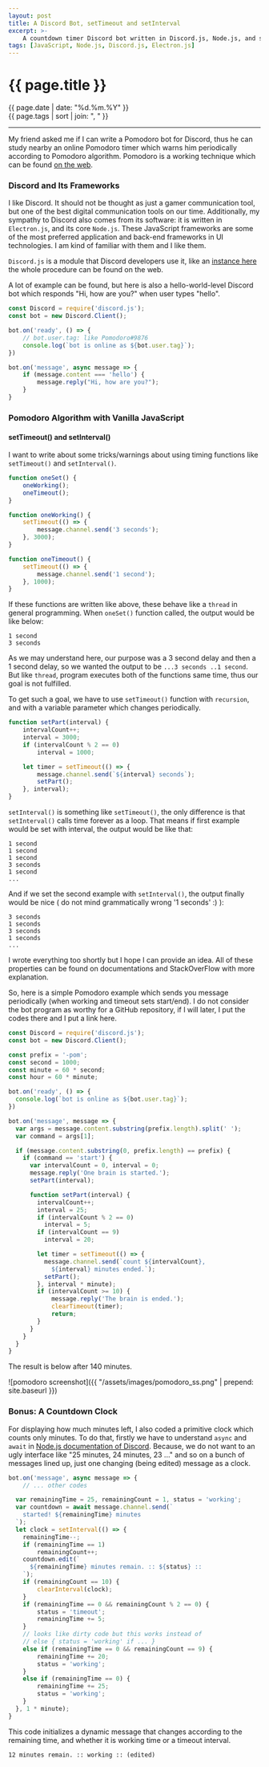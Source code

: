 ```yaml
---
layout: post
title: A Discord Bot, setTimeout and setInterval
excerpt: >-
    A countdown timer Discord bot written in Discord.js, Node.js, and some tricks about setTimeout() and setInterval() functions.
tags: [JavaScript, Node.js, Discord.js, Electron.js]
---
```


# {{ page.title }}

<div class="post_date">{{ page.date | date: "%d.%m.%Y" }}</div>
<div class="post_tags">{{ page.tags | sort | join: ", " }}</div>

***

My friend asked me if I can write a Pomodoro bot for Discord, thus he can study nearby an online Pomodoro timer which warns him periodically according to Pomodoro algorithm. Pomodoro is a working technique which can be found [on the web](https://www.google.com/search?sxsrf=ALeKk01WQwuEZkGaewswu69rX9GgSTsx5Q%3A1590490363776&ei=-_TMXrS9Ls7ergSfjJLoCA&q=pomodoro+technique&oq=pomodoro+tech&gs_lcp=CgZwc3ktYWIQAxgAMgIIADICCAAyAggAMgIIADIFCAAQywEyAggAMgIIADIFCAAQywEyBQgAEMsBMgUIABDLAToECAAQRzoECCMQJzoECAAQQzoFCAAQgwE6BwgAEIMBEENQ2ihYuDRg9kBoAHABeACAAbsBiAHDBpIBAzAuNZgBAKABAaoBB2d3cy13aXo&sclient=psy-ab).

### Discord and Its Frameworks

I like Discord. It should not be thought as just a gamer communication tool, but one of the best digital communication tools on our time. Additionally, my sympathy to Discord also comes from its software: it is written in `Electron.js`, and its core `Node.js`. These JavaScript frameworks are some of the most preferred application and back-end frameworks in UI technologies. I am kind of familiar with them and I like them.

`Discord.js` is a module that Discord developers use it, like an [instance here](https://www.digitaltrends.com/gaming/how-to-make-a-discord-bot/) the whole procedure can be found on the web.

A lot of example can be found, but here is also a hello-world-level Discord bot which responds "Hi, how are you?" when user types "hello".

```javascript
const Discord = require('discord.js');
const bot = new Discord.Client();

bot.on('ready', () => {
    // bot.user.tag: like Pomodoro#9876
    console.log(`bot is online as ${bot.user.tag}`);
})

bot.on('message', async message => {
    if (message.content === 'hello') {
        message.reply("Hi, how are you?");
    }
}
```

### Pomodoro Algorithm with Vanilla JavaScript

#### setTimeout() and setInterval()

I want to write about some tricks/warnings about using timing functions like `setTimeout()` and `setInterval()`.

```javascript
function oneSet() {
    oneWorking();
    oneTimeout();
}

function oneWorking() {
    setTimeout(() => {
        message.channel.send('3 seconds');
    }, 3000);
}

function oneTimeout() {
    setTimeout(() => {
        message.channel.send('1 second');
    }, 1000);
}
```

If these functions are written like above, these behave like a `thread` in general programming. When `oneSet()` function called, the output would be like below:

```
1 second
3 seconds
```

As we may understand here, our purpose was a 3 second delay and then a 1 second delay, so we wanted the output to be `...3 seconds ..1 second`. But like `thread`, program executes both of the functions same time, thus our goal is not fulfilled.

To get such a goal, we have to use `setTimeout()` function with `recursion`, and with a variable parameter which changes periodically.

```javascript
function setPart(interval) {
    intervalCount++;
    interval = 3000;
    if (intervalCount % 2 == 0)
        interval = 1000;

    let timer = setTimeout(() => {
        message.channel.send(`${interval} seconds`);
        setPart();
    }, interval);
}
```

`setInterval()` is something like `setTimeout()`, the only difference is that `setInterval()` calls time forever as a loop. That means if first example would be set with interval, the output would be like that:

```
1 second
1 second
1 second
3 seconds
1 second
...
```

And if we set the second example with `setInterval()`, the output finally would be nice ( do not mind grammatically wrong '1 seconds' :) ):

```
3 seconds
1 seconds
3 seconds
1 seconds
...
```

I wrote everything too shortly but I hope I can provide an idea. All of these properties can be found on documentations and StackOverFlow with more explanation.

So, here is a simple Pomodoro example which sends you message periodically (when working and timeout sets start/end). I do not consider the bot program as worthy for a GitHub repository, if I will later, I put the codes there and I put a link here.

```javascript
const Discord = require('discord.js');
const bot = new Discord.Client();

const prefix = '-pom';
const second = 1000;
const minute = 60 * second;
const hour = 60 * minute;

bot.on('ready', () => {
  console.log(`bot is online as ${bot.user.tag}`);
})

bot.on('message', message => {
  var args = message.content.substring(prefix.length).split(' ');
  var command = args[1];

  if (message.content.substring(0, prefix.length) == prefix) {
    if (command == 'start') {
      var intervalCount = 0, interval = 0;
      message.reply('One brain is started.');
      setPart(interval);

      function setPart(interval) {
        intervalCount++;
        interval = 25;
        if (intervalCount % 2 == 0)
          interval = 5;
        if (intervalCount == 9)     
          interval = 20;

        let timer = setTimeout(() => {
          message.channel.send(`count ${intervalCount},
            ${interval} minutes ended.`);
          setPart();
        }, interval * minute);
        if (intervalCount >= 10) {
            message.reply('The brain is ended.');
            clearTimeout(timer);
            return;
        }
      }
    }
  }
}
```

The result is below after 140 minutes.

![pomodoro screenshot]({{ "/assets/images/pomodoro_ss.png" | prepend: site.baseurl }})

### Bonus: A Countdown Clock

For displaying how much minutes left, I also coded a primitive clock which counts only minutes. To do that, firstly we have to understand `async` and `await` in [Node.js documentation of Discord](https://discordjs.guide/additional-info/async-await.html). Because, we do not want to an ugly interface like "25 minutes, 24 minutes, 23 ..." and so on a bunch of messages lined up, just one changing (being edited) message as a clock.

```javascript
bot.on('message', async message => {
    // ... other codes

  var remainingTime = 25, remainingCount = 1, status = 'working';
  var countdown = await message.channel.send(`
    started! ${remainingTime} minutes
  `);
  let clock = setInterval(() => {
    remainingTime--;
    if (remainingTime == 1)
        remainingCount++;
    countdown.edit(`
      ${remainingTime} minutes remain. :: ${status} ::
    `);
    if (remainingCount == 10) {
        clearInterval(clock);
    }
    if (remainingTime == 0 && remainingCount % 2 == 0) {
        status = 'timeout';
        remainingTime += 5;
    }
    // looks like dirty code but this works instead of
    // else { status = 'working' if ... }
    else if (remainingTime == 0 && remainingCount == 9) {
        remainingTime += 20;
        status = 'working';
    }
    else if (remainingTime == 0) {
        remainingTime += 25;
        status = 'working';
    }
  }, 1 * minute);
}
```

This code initializes a dynamic message that changes according to the remaining time, and whether it is working time or a timeout interval.

```
12 minutes remain. :: working :: (edited)
```
